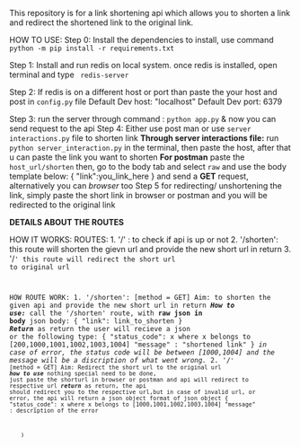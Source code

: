 This repository is for a link shortening api which allows you to shorten a link and redirect the shortened link to the original link.

HOW TO USE:
Step 0: Install the dependencies
to install, use command ```python -m pip install -r requirements.txt```

Step 1: Install and run redis on local system.
once redis is installed, open terminal and type ``` redis-server```

Step 2: If redis is on a different host or port than paste the your host and post in ```config.py``` file
Default Dev host: "localhost"
Default Dev port: 6379

Step 3: run the server through command : ```python app.py``` & now you can send request to the api
Step 4: Either use post man or use ```server interactions.py``` file to shorten link 
    **Through server interactions file:**
    run ```python server_interaction.py``` in the terminal, then paste the host, after that u can paste the link you want to shorten
    **For postman**
    paste the ```host_url/shorten``` then, go to the body tab and select `raw` and use the body template below:
    {
        "link":you_link_here
    }
    and send a **GET** request, alternatively you can *browser* too
Step 5 for redirecting/ unshortening the link,
simply paste the short link in browser or postman and you will be redirected to the original link

**DETAILS ABOUT THE ROUTES**

HOW IT WORKS:
    ROUTES:
    1. '/' : to check if api is up or not
    2. '/shorten': this route will shorten the gievn url and provide the new short url in return
    3. '/<code>' this route will redirect the short url to original url

HOW ROUTE WORK:
    1. '/shorten': [method = GET]
    Aim: to shorten the given api and provide the new short url in return
    ***How to use:***
    call the '/shorten' route, with **raw json in body**
    json body:
    {
        "link": link_to_shorten
    }
    ***Return***
    as return the user will recieve a json or the following type:
        {
            "status_code": x where x belongs to [200,1000,1001,1002,1003,1004]
            "message" : "shortened link"
        }
        *in case of error, the status code will be between [1000,1004] and the message will be a discription of what went wrong.*
    2. '/<code>' [method = GET]
    Aim: Redirect the short url to the original url
    ***how to use*** 
    nothing special need to be done, just paste the shorturl in browser or postman and api will redirect to respective url
    ***return***
    as return, the api should redirect you to the respective url,but
    in case of invalid url, or error, the api will return a json object
    format of json object
        {
            "status_code": x where x belongs to [1000,1001,1002,1003,1004]
            "message" : description of the error
        
        }